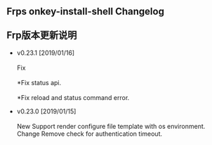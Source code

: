 Frps onkey-install-shell Changelog<br>  
Frp版本更新说明
---------------------------------------
* v0.23.1 [2019/01/16]<br>  
  Fix<br>  
  *Fix status api.<br>  
  *Fix reload and status command error.

* v0.23.0 [2019/01/15]<br>  
    New
    Support render configure file template with os environment.
    Change
    Remove check for authentication timeout.
